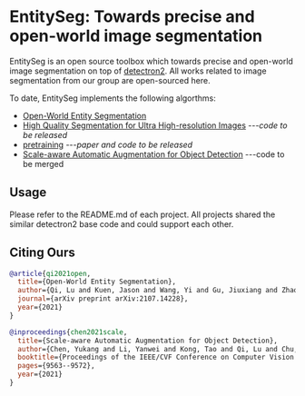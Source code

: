 # EntitySeg: Towards precise and open-world image segmentation

EntitySeg is an open source toolbox which towards precise and open-world image segmentation on top of [detectron2](https://github.com/facebookresearch/detectron2). All works related to image segmentation from our group are open-sourced here.

To date, EntitySeg implements the following algorthms:

* [Open-World Entity Segmentation](Entity/README.md)
* [High Quality Segmentation for Ultra High-resolution Images]() ---_code to be released_
* [pretraining]() ---_paper and code to be released_
* [Scale-aware Automatic Augmentation for Object Detection]() ---code to be merged


## Usage

Please refer to the README.md of each project. All projects shared the similar detectron2 base code and could support each other.



## Citing Ours


```BibTeX
@article{qi2021open,
  title={Open-World Entity Segmentation},
  author={Qi, Lu and Kuen, Jason and Wang, Yi and Gu, Jiuxiang and Zhao, Hengshuang and Lin, Zhe and Torr, Philip and Jia, Jiaya},
  journal={arXiv preprint arXiv:2107.14228},
  year={2021}
}

@inproceedings{chen2021scale,
  title={Scale-aware Automatic Augmentation for Object Detection},
  author={Chen, Yukang and Li, Yanwei and Kong, Tao and Qi, Lu and Chu, Ruihang and Li, Lei and Jia, Jiaya},
  booktitle={Proceedings of the IEEE/CVF Conference on Computer Vision and Pattern Recognition},
  pages={9563--9572},
  year={2021}
}

```
